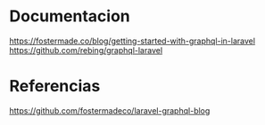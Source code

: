 

<h1>Documentacion</h1>

https://fostermade.co/blog/getting-started-with-graphql-in-laravel
<br>
https://github.com/rebing/graphql-laravel



<h1>Referencias</h1>

<a>https://github.com/fostermadeco/laravel-graphql-blog</a>

